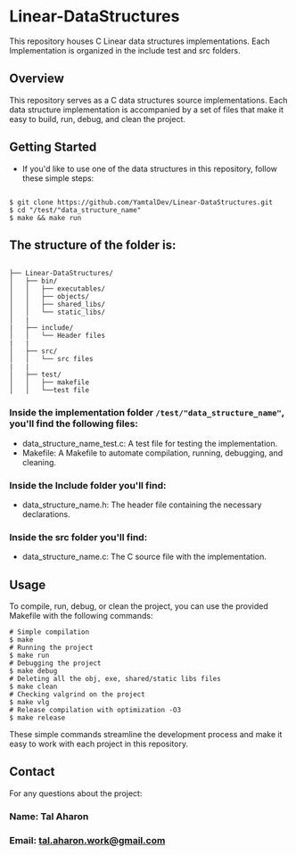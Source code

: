 # Linear-DataStructures

This repository houses C Linear data structures implementations. Each Implementation is organized in the include test and src folders.

## Overview

This repository serves as a C data structures source implementations. Each data 
structure implementation is accompanied by a set of files that 
make it easy to build, run, debug, and clean the project.

## Getting Started

* If you'd like to use one of the data structures in this repository, follow these simple steps:

```shell

$ git clone https://github.com/YamtalDev/Linear-DataStructures.git
$ cd "/test/"data_structure_name"
$ make && make run

```

## The structure of the folder is:

```shell

├── Linear-DataStructures/
│   ├── bin/
│   │   ├── executables/
│   │   ├── objects/
│   │   ├── shared_libs/
│   │   └── static_libs/
│   |
|   ├── include/
│   │   └── Header files
|   |
│   ├── src/
│   │   └── src files
|   |
│   ├── test/
│   │   ├── makefile
│   │   └──test file

```

### Inside the implementation folder `/test/"data_structure_name"`, you'll find the following files:

- data_structure_name_test.c: A test file for testing the implementation.
- Makefile: A Makefile to automate compilation, running, debugging, and cleaning.

### Inside the Include folder you'll find:

- data_structure_name.h: The header file containing the necessary declarations.

### Inside the src folder you'll find:

- data_structure_name.c: The C source file with the implementation.

## Usage

To compile, run, debug, or clean the project, you can use the provided Makefile 
with the following commands:

```shell
# Simple compilation
$ make
# Running the project
$ make run
# Debugging the project
$ make debug
# Deleting all the obj, exe, shared/static libs files
$ make clean 
# Checking valgrind on the project
$ make vlg 
# Release compilation with optimization -O3
$ make release

```
These simple commands streamline the development process and make it easy to work 
with each project in this repository.

## Contact

For any questions about the project:

### Name: Tal Aharon
### Email: tal.aharon.work@gmail.com